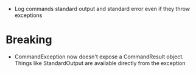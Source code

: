 *   Log commands standard output and standard error even if they throw exceptions

# Breaking

*   CommandException now doesn't expose a CommandResult object. Things like StandardOutput are available directly from the exception
